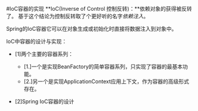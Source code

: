 #IoC容器的实现
**IoC(Inverse of Control 控制反转)：**依赖对象的获得被反转了。
基于这个结论为控制反转取了个更好听的名字*依赖注入*。<br/>

Spring的IoC容器它可以在对象生成或初始化时直接将数据注入到对象中。

IoC中容器的设计与实现：
- [1]两个主要的容器系列：
  - [1.]一个是实现BeanFactory的简单容器系列，只实现了容器的最基本功能。
  - [2.]另一个是实现ApplicationContext应用上下文，作为容器的高级形式存在。
  
- [2]Spring IoC容器的设计


